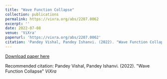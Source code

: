 ```yaml
---
title: "Wave Function Collapse"
collection: publications
permalink: https://vixra.org/abs/2207.0062
excerpt: ''
date: 2022-07-08
venue: 'ViXra'
paperurl: 'https://vixra.org/abs/2207.0062'
citation: 'Pandey Vishal, Pandey Ishanvi. (2022). "Wave Function Collapse" <i>ViXra</i>'
---
```



[Download paper here](http://vishal-sys-code.github.io/files/paper4.pdf)

Recommended citation: Pandey Vishal, Pandey Ishanvi. (2022). "Wave Function Collapse" <i>ViXra</i>

